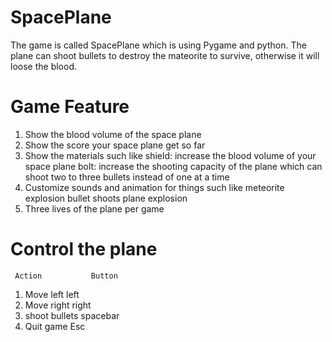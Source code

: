 # SpacePlane
 The game is called SpacePlane which is using Pygame and python.
 The plane can shoot bullets to destroy the mateorite to survive, otherwise it will loose the blood.

# Game Feature
  1. Show the blood volume of the space plane
  2. Show the score your space plane get so far
  3. Show the materials such like
        shield: increase the blood volume of your space plane
        bolt: increase the shooting capacity of the plane which can shoot two to three bullets instead of one at a time
  4. Customize sounds and animation for things such like
        meteorite explosion
        bullet shoots
        plane explosion
  5. Three lives of the plane per game
  
  # Control the plane
     Action           Button
  1. Move left           left
  2. Move right          right
  3. shoot bullets       spacebar
  4. Quit game           Esc
